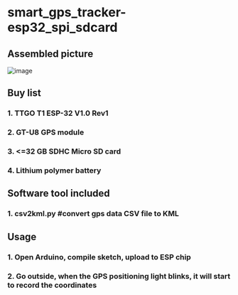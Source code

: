 # smart_gps_tracker-esp32_spi_sdcard
## Assembled picture
![image](https://user-images.githubusercontent.com/7022841/200153958-cd9e775e-ebb5-474f-ba50-3310228cacdf.png)

## Buy list
### 1. TTGO T1 ESP-32 V1.0 Rev1
### 2. GT-U8 GPS module
### 3. <=32 GB SDHC Micro SD card
### 4. Lithium polymer battery

## Software tool included
### 1. csv2kml.py #convert gps data CSV file to KML

## Usage
### 1. Open Arduino, compile sketch, upload to ESP chip
### 2. Go outside, when the GPS positioning light blinks, it will start to record the coordinates
